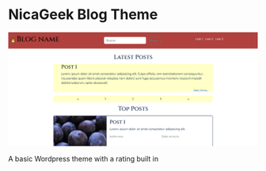 # NicaGeek Blog Theme

![Screenshot](./Screenshot.png)

A basic Wordpress theme with a rating built in


